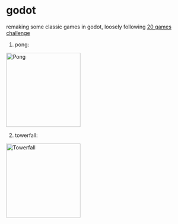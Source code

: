 # godot
remaking some classic games in godot, loosely following [20 games challenge](https://20_games_challenge.gitlab.io/how/)

1) pong:
<img width="200" alt="Pong" src="https://github.com/DominicHolmes/godot/assets/12633255/f383852d-b3d1-457a-b1da-2ed2fdad604d">

2) towerfall:
<img width="200" alt="Towerfall" src="https://github.com/DominicHolmes/godot/assets/12633255/2c752ed4-add4-4129-9668-fc54c928a7b8">
